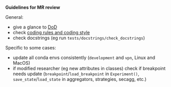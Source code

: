**Guidelines for MR review**

General:

* give a glance to [DoD](https://fedbiomed.gitlabpages.inria.fr/latest/developer/Fed-BioMed_DoD.pdf)
* check [coding rules and coding style](https://fedbiomed.gitlabpages.inria.fr/latest/developer/usage_and_tools/#coding-style)
* check docstrings (eg run `tests/docstrings/check_docstrings`)

Specific to some cases:

* update all conda envs consistently (`development` and `vpn`, Linux and MacOS)
* if modified researcher (eg new attributes in classes) check if breakpoint needs update (`breakpoint`/`load_breakpoint` in `Experiment()`, `save_state`/`load_state` in aggregators, strategies, secagg, etc.)
